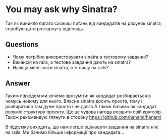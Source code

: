 # You may ask why Sinatra?

Так як виникло багато схожиш питань від кандидатів на рахунок sinatra, спробую дати розгорнуту відповідь.

## Questions

  - Чому потрібно використовувати sinatra в тестовому завданні?
  - Вакансія на rails, а тестове завдання дають на sinatra?
  - Навіщо мені знати sinatra, я ж пишу на rails?

## Answer

  Таким підходом ми хочемо зрозуміти: як кандидат розбирається в чомусь новому для нього.
  Власне sinatra досить проста, тому і розбиратися там дуже просто і не довго
  А також бачимо як кандидат розуміє структуру проекту. Ще це чудова нагода розшити свій кругозір.
  Також рекомендую глянути в сторону https://github.com/hanami/hanami

  В підсумку виходить, що нам легше оцінювати завдання на sinatra ніж на rails.
  Ми бачимо більше інформації про кандидата...
